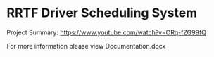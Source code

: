 # RRTF Driver Scheduling System

Project Summary: https://www.youtube.com/watch?v=ORq-fZG99fQ  

For more information please view Documentation.docx
